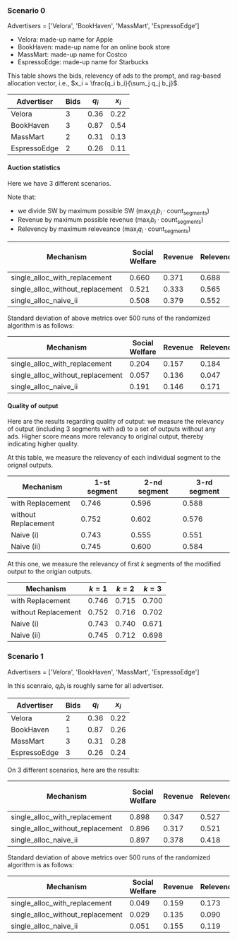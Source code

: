 ### Scenario 0

Advertisers = ['Velora', 'BookHaven', 'MassMart', 'EspressoEdge']
+ Velora: made-up name for Apple
+ BookHaven: made-up name for an online book store
+ MassMart: made-up name for Costco
+ EspressoEdge: made-up name for Starbucks


This table shows the bids, relevency of ads to the prompt, and rag-based allocation vector, i.e., $x_i = \frac{q_i b_i}{\sum_j q_j b_j}$.

| Advertiser    | Bids | $q_i$ | $x_i$ | 
| --------      | ------- | -------- | ------- |
| Velora        | 3    | 0.36   | 0.22  |
| BookHaven     | 3    | 0.87   | 0.54  |
| MassMart      | 2    | 0.31   | 0.13  |
| EspressoEdge  | 2    | 0.26   | 0.11  |

#### Auction statistics
Here we have $3$ different scenarios.

Note that:

+ we divide SW by maximum possible SW $(\max_i q_i b_i \cdot \text{count}_{\text{segments}})$
+ Revenue by maximum possible revenue $(\max_i b_i \cdot \text{count}_{\text{segments}})$
+ Relevency by maximum releveance $(\max_i q_i \cdot \text{count}_{\text{segments}})$


|   Mechanism                       |   Social Welfare  |	Revenue	            |   Relevence           |	Min. Social Welfare |
|    --------                       |   -------         |   --------            |   -------             |   -------             |
|	single_alloc_with_replacement	|   0.660           |	0.371               |	0.688               |	0.185               |
|	single_alloc_without_replacement|	0.521           |	0.333               |	0.565               |	0.294               |
|	single_alloc_naive_ii           |	0.508           |	0.379               |	0.552               |	0.329               |

Standard deviation of above metrics over $500$ runs of the randomized algorithm is as follows:

|   Mechanism                       |   Social Welfare  |	Revenue	            |   Relevence           |
|    --------                       |   -------         |   --------            |   -------             |
|	single_alloc_with_replacement	|   0.204           |	0.157               |	0.184               |
|	single_alloc_without_replacement|  	0.057	        |   0.136	            |   0.047               |
|	single_alloc_naive_ii	        |   0.191	        |   0.146	            |   0.171               |

#### Quality of output
Here are the results regarding quality of output: we measure the relevancy of output (including 3 segments with ad) to a set of outputs without any ads.
Higher score means more relevancy to original output, thereby indicating higher quality.


At this table, we measure the relevency of each individual segment to the orignal outputs.

|   Mechanism                       |   $1$-st segment  |	$2$-nd segment  |   $3$-rd segment  |
|    --------                       |   -------         |   --------        |   -------         |
|	with Replacement                |	0.746           |	0.596           |	0.588           |
|	without Replacement	            |   0.752           |	0.602	        |   0.576           |
|	Naive (i)           	        |   0.743	        |   0.555	        |   0.551           |
|	Naive (ii)	                    |   0.745	        |   0.600	        |   0.584           |



At this one, we measure the relevancy of first $k$ segments of the modified output to the origian outputs.

|   Mechanism                       |   $k = 1$         |	$k = 2$         |   $k=3$           |
|    --------                       |   -------         |   --------        |   -------         |
|	with Replacement	            |   0.746   |	0.715   |	0.700
|	without Replacement	            |   0.752	|   0.716   |	0.702   |   
|	Naive (i)           	        |   0.743	|   0.740	|   0.671   |
|	Naive (ii)	                    |   0.745   |	0.712   |	0.698   |


### Scenario 1

Advertisers = ['Velora', 'BookHaven', 'MassMart', 'EspressoEdge']

In this scenraio, $q_i b_i$ is roughly same for all advertiser.

| Advertiser    | Bids | $q_i$ | $x_i$ | 
| --------      | ------- | -------- | ------- |
| Velora        | 2    | 0.36   | 0.22  |
| BookHaven     | 1    | 0.87   | 0.26  |
| MassMart      | 3    | 0.31   | 0.28  |
| EspressoEdge  | 3    | 0.26   | 0.24  |

On $3$ different scenarios, here are the results:


|   Mechanism                       |   Social Welfare  |	Revenue	            |   Relevence           |	Min. Social Welfare |
|    --------                       |   -------         |   --------            |   -------             |   -------             |
|	single_alloc_with_replacement   |	0.898           |	0.347               |	0.527               |	0.439
|	single_alloc_without_replacement|	0.896	        |   0.317	            |   0.521	            |   0.490
|	single_alloc_naive_ii	        |   0.897	        |   0.378	            |   0.418	            |   0.287

Standard deviation of above metrics over $500$ runs of the randomized algorithm is as follows:

|   Mechanism                       |   Social Welfare  |	Revenue	            |   Relevence           |
|    --------                       |   -------         |   --------            |   -------             |
|	single_alloc_with_replacement   |	0.049           |	0.159               |	0.173
|	single_alloc_without_replacement|	0.029	        |   0.135	            |   0.090
|	single_alloc_naive_ii           |	0.051	        |   0.155	            |   0.119

